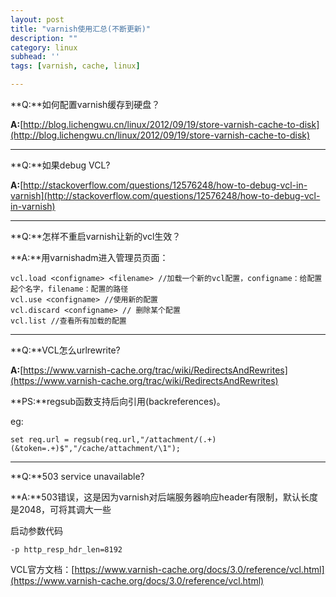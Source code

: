 ```yaml
---
layout: post
title: "varnish使用汇总(不断更新)"
description: ""
category: linux
subhead: ''
tags: [varnish, cache, linux]

---
```


**Q:**如何配置varnish缓存到硬盘？

**A:**[http://blog.lichengwu.cn/linux/2012/09/19/store-varnish-cache-to-disk](http://blog.lichengwu.cn/linux/2012/09/19/store-varnish-cache-to-disk)
 
---- 
 
**Q:**如果debug VCL?

**A:**[http://stackoverflow.com/questions/12576248/how-to-debug-vcl-in-varnish](http://stackoverflow.com/questions/12576248/how-to-debug-vcl-in-varnish)

----
 
**Q:**怎样不重启varnish让新的vcl生效？

**A:**用varnishadm进入管理员页面：
 
    vcl.load <configname> <filename> //加载一个新的vcl配置，configname：给配置起个名字，filename：配置的路径  
    vcl.use <configname> //使用新的配置  
    vcl.discard <configname> // 删除某个配置  
    vcl.list //查看所有加载的配置  
 
---- 
 
**Q:**VCL怎么urlrewrite?

**A:**[https://www.varnish-cache.org/trac/wiki/RedirectsAndRewrites](https://www.varnish-cache.org/trac/wiki/RedirectsAndRewrites)

**PS:**regsub函数支持后向引用(backreferences)。

eg:

    set req.url = regsub(req.url,"/attachment/(.+)(&token=.+)$","/cache/attachment/\1");  
    
----    
    
**Q:**503 service unavailable?  

**A:**503错误，这是因为varnish对后端服务器响应header有限制，默认长度是2048，可将其调大一些

启动参数代码
  
    -p http_resp_hdr_len=8192  
  
VCL官方文档：[https://www.varnish-cache.org/docs/3.0/reference/vcl.html](https://www.varnish-cache.org/docs/3.0/reference/vcl.html)
 

